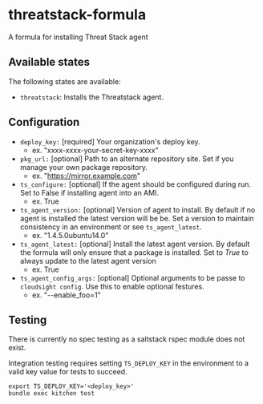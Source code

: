 # threatstack-formula

A formula for installing Threat Stack agent

## Available states
The following states are available:
* ``threatstack``: Installs the Threatstack agent.

## Configuration
* `deploy_key:`             [required] Your organization's deploy key.
    * ex. "xxxx-xxxx-your-secret-key-xxxx"
* `pkg_url:`                [optional] Path to an alternate repository site.  Set if you manage your own package repository.
    * ex. "https://mirror.example.com"
* `ts_configure:`           [optional] If the agent should be configured during run.  Set to False if installing agent into an AMI.
    * ex. True
* `ts_agent_version:`       [optional] Version of agent to install.  By default if no agent is installed the latest version will be be.  Set a version to maintain consistency in an environment or see `ts_agent_latest`.
    * ex. "1.4.5.0ubuntu14.0"
* `ts_agent_latest:`        [optional] Install the latest agent version.  By default the formula will only ensure that a package is installed.  Set to _True_ to always update to the latest agent version
    * ex. True
* `ts_agent_config_args:`   [optional] Optional arguments to be passe to `cloudsight config`.  Use this to enable optional festures.
    * ex. "--enable_foo=1"

## Testing
There is currently no spec testing as a saltstack rspec module does not exist.

Integration testing requires setting `TS_DEPLOY_KEY` in the environment to a valid key value for tests to succeed.
```
export TS_DEPLOY_KEY='<deploy_key>'
bundle exec kitchen test
```
